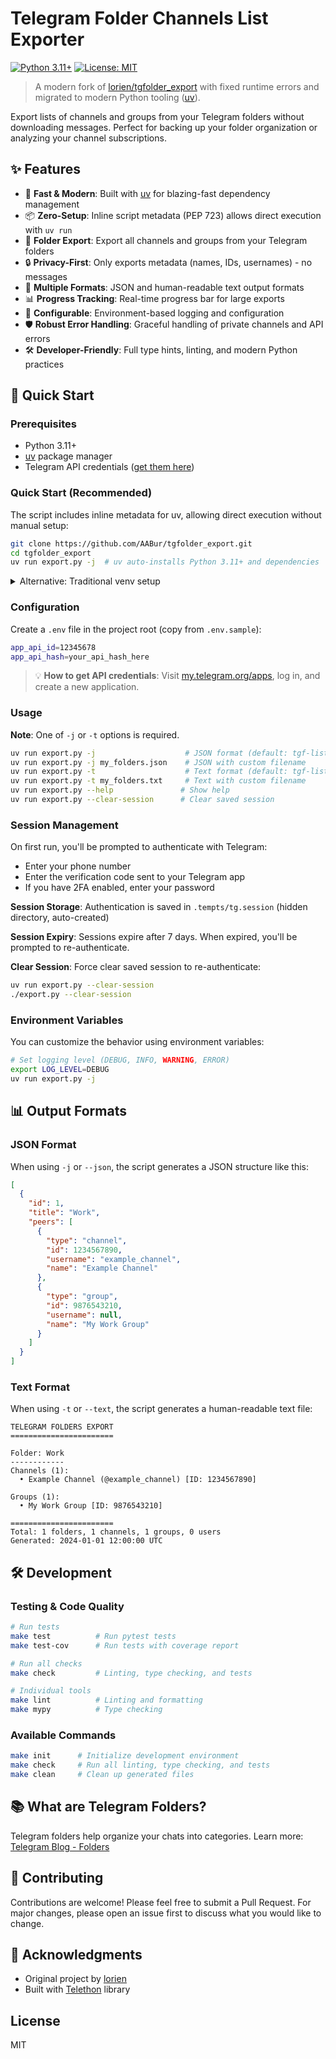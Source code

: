 # Telegram Folder Channels List Exporter

[![Python 3.11+](https://img.shields.io/badge/python-3.11+-blue.svg)](https://www.python.org/downloads/)
[![License: MIT](https://img.shields.io/badge/License-MIT-yellow.svg)](https://opensource.org/licenses/MIT)

> A modern fork of [lorien/tgfolder_export](https://github.com/lorien/tgfolder_export) with fixed runtime errors and migrated to modern Python tooling ([uv](https://docs.astral.sh/uv/)).

Export lists of channels and groups from your Telegram folders without downloading messages. Perfect for backing up your folder organization or analyzing your channel subscriptions.

## ✨ Features

- 🚀 **Fast & Modern**: Built with [uv](https://docs.astral.sh/uv/) for blazing-fast dependency management
- 📦 **Zero-Setup**: Inline script metadata (PEP 723) allows direct execution with `uv run`
- 📁 **Folder Export**: Export all channels and groups from your Telegram folders
- 🔒 **Privacy-First**: Only exports metadata (names, IDs, usernames) - no messages
- 📄 **Multiple Formats**: JSON and human-readable text output formats
- 📊 **Progress Tracking**: Real-time progress bar for large exports
- 🔧 **Configurable**: Environment-based logging and configuration
- 🛡️ **Robust Error Handling**: Graceful handling of private channels and API errors
- 🛠️ **Developer-Friendly**: Full type hints, linting, and modern Python practices

## 🚀 Quick Start

### Prerequisites

- Python 3.11+
- [uv](https://docs.astral.sh/uv/getting-started/installation/) package manager
- Telegram API credentials ([get them here](https://my.telegram.org/apps))

### Quick Start (Recommended)

The script includes inline metadata for uv, allowing direct execution without manual setup:

```bash
git clone https://github.com/AABur/tgfolder_export.git
cd tgfolder_export
uv run export.py -j  # uv auto-installs Python 3.11+ and dependencies
```

<details>
<summary>Alternative: Traditional venv setup</summary>

For developers who prefer traditional virtual environments:

```bash
git clone https://github.com/AABur/tgfolder_export.git
cd tgfolder_export
make init
source .venv/bin/activate
./export.py -j
```
</details>

### Configuration

Create a `.env` file in the project root (copy from `.env.sample`):

```bash
app_api_id=12345678
app_api_hash=your_api_hash_here
```

> 💡 **How to get API credentials**: Visit [my.telegram.org/apps](https://my.telegram.org/apps), log in, and create a new application.

### Usage

**Note**: One of `-j` or `-t` options is required.

```bash
uv run export.py -j                    # JSON format (default: tgf-list.json)
uv run export.py -j my_folders.json    # JSON with custom filename
uv run export.py -t                    # Text format (default: tgf-list.txt)
uv run export.py -t my_folders.txt     # Text with custom filename
uv run export.py --help               # Show help
uv run export.py --clear-session      # Clear saved session
```

### Session Management

On first run, you'll be prompted to authenticate with Telegram:
- Enter your phone number
- Enter the verification code sent to your Telegram app
- If you have 2FA enabled, enter your password

**Session Storage**: Authentication is saved in `.tempts/tg.session` (hidden directory, auto-created)

**Session Expiry**: Sessions expire after 7 days. When expired, you'll be prompted to re-authenticate.

**Clear Session**: Force clear saved session to re-authenticate:
```bash
uv run export.py --clear-session
./export.py --clear-session
```

### Environment Variables

You can customize the behavior using environment variables:

```bash
# Set logging level (DEBUG, INFO, WARNING, ERROR)
export LOG_LEVEL=DEBUG
uv run export.py -j
```

## 📊 Output Formats

### JSON Format
When using `-j` or `--json`, the script generates a JSON structure like this:

```json
[
  {
    "id": 1,
    "title": "Work",
    "peers": [
      {
        "type": "channel",
        "id": 1234567890,
        "username": "example_channel",
        "name": "Example Channel"
      },
      {
        "type": "group",
        "id": 9876543210,
        "username": null,
        "name": "My Work Group"
      }
    ]
  }
]
```

### Text Format
When using `-t` or `--text`, the script generates a human-readable text file:

```
TELEGRAM FOLDERS EXPORT
=======================

Folder: Work
------------
Channels (1):
  • Example Channel (@example_channel) [ID: 1234567890]

Groups (1):
  • My Work Group [ID: 9876543210]

=======================
Total: 1 folders, 1 channels, 1 groups, 0 users
Generated: 2024-01-01 12:00:00 UTC
```

## 🛠️ Development

### Testing & Code Quality

```bash
# Run tests
make test          # Run pytest tests
make test-cov      # Run tests with coverage report

# Run all checks
make check         # Linting, type checking, and tests

# Individual tools  
make lint          # Linting and formatting
make mypy          # Type checking
```

### Available Commands

```bash
make init      # Initialize development environment
make check     # Run all linting, type checking, and tests
make clean     # Clean up generated files
```

## 📚 What are Telegram Folders?

Telegram folders help organize your chats into categories. Learn more: [Telegram Blog - Folders](https://telegram.org/blog/folders)

## 🤝 Contributing

Contributions are welcome! Please feel free to submit a Pull Request. For major changes, please open an issue first to discuss what you would like to change.

## 🙏 Acknowledgments

- Original project by [lorien](https://github.com/lorien/tgfolder_export)
- Built with [Telethon](https://github.com/LonamiWebs/Telethon) library

## License

MIT
